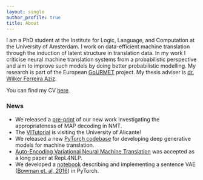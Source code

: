 ```yaml
---
layout: single
author_profile: true
title: About
---
```


I am a PhD student at the Institute for Logic, Language, and Computation at the University of Amsterdam. I work on data-efficient machine translation through the induction of latent structure in translation data. In my work I criticise neural machine translation systems from a probabilistic perspective and aim to improve such models by doing better probabilistic modelling. My research is part of the European [GoURMET](http://gourmet-project.eu/) project. My thesis adviser is [dr. Wilker Ferreira Aziz](http://wilkeraziz.github.io/).

You can find my CV [here](/assets/files/CV.pdf).

### News
* We released a [pre-print](https://arxiv.org/abs/2005.10283) of our new work investigating the appropriateness of MAP decoding in NMT.
* The [VITutorial](https://vitutorial.github.io/) is visiting the University of Alicante!
* We released a new [PyTorch codebase](https://github.com/Roxot/AEVNMT.pt) for developing deep generative models for machine translation.
* [Auto-Encoding Variational Neural Machine Translation](https://www.aclweb.org/anthology/W19-4315/) was accepted as a long paper at RepL4NLP.
* We developed a [notebook](https://github.com/probabll/dgm4nlp/blob/solutions/notebooks/sentencevae/SentVAE_Solutions.ipynb) describing and implementing a sentence VAE ([Bowman et. al, 2016](https://arxiv.org/abs/1511.06349)) in PyTorch.
